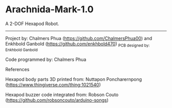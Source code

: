 # Arachnida-Mark-1.0
A 2-DOF Hexapod Robot.

___________________________________________________________________________________________________________________________________________________________

Project by: Chalmers Phua (https://github.com/ChalmersPhua00) and Enkhbold Ganbold (https://github.com/enkhbold470)
<sub>
PCB designed by: Enkhbold Ganbold

Code programmed by: Chalmers Phua

References

Hexapod body parts 3D printed from: Nuttapon Poncharernpong (https://www.thingiverse.com/thing:1021540)

Hexapod buzzer code integrated from: Robson Couto (https://github.com/robsoncouto/arduino-songs)
</sub>
